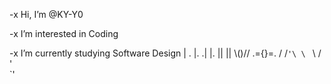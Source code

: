 -x  Hi, I’m @KY-Y0 

-x  I’m interested in Coding

-x  I’m currently studying Software Design 
                                     |
                                   . |.
                                  .|  |.
                                  ||  ||
                                  \\()//
                                  .={}=.
                                 / /`'\ \
                                 ` \  / '  
                                    `'

